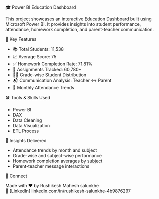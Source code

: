  🎓 Power BI Education Dashboard

This project showcases an interactive Education Dashboard built using Microsoft Power BI. It provides insights into student performance, attendance, homework completion, and parent-teacher communication.

 📌 Key Features

- 📚 Total Students: 11,538
- 📈 Average Score: 75
- ✅ Homework Completion Rate: 71.81%
- 🧾 Assignments Tracked: 60,780+
- 👩‍🏫 Grade-wise Student Distribution
- 📬 Communication Analysis: Teacher ↔ Parent
- 📅 Monthly Attendance Trends

 🛠️ Tools & Skills Used

- Power BI  
- DAX  
- Data Cleaning  
- Data Visualization  
- ETL Process

 🚀 Insights Delivered

- Attendance trends by month and subject  
- Grade-wise and subject-wise performance  
- Homework completion averages by subject  
- Parent-teacher message interactions

 🔗 Connect

Made with ❤️ by Rushikesh Mahesh salunkhe  
🔗 [LinkedIn] linkedin.com/in/rushikesh-salunkhe-4b9876297 

